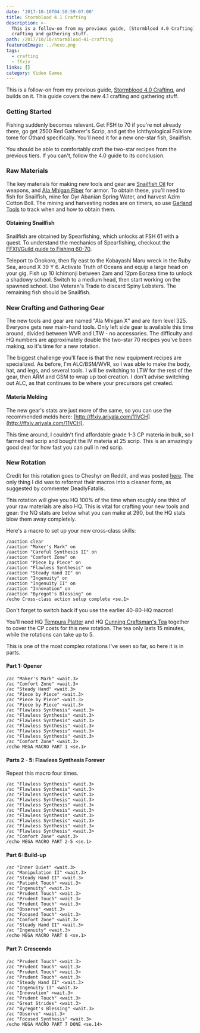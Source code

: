 ```yaml
---
date: '2017-10-10T04:50:59-07:00'
title: Stormblood 4.1 Crafting
description: >-
  This is a follow-on from my previous guide, [Stormblood 4.0 Crafting](/2017/09/04/stormblood-4-0-crafting/), and builds on it. This guide covers the new 4.1
  crafting and gathering stuff. 
path: /2017/10/10/stormblood-41-crafting
featuredImage: ../hexo.png
tags:
  - crafting
  - ffxiv
links: []
category: Video Games
---
```


This is a follow-on from my previous guide,
[Stormblood 4.0 Crafting](/2017/09/04/stormblood-4-0-crafting/),
and builds on it.
This guide covers the new 4.1 crafting and gathering stuff.

<!-- more -->

### Getting Started

Fishing suddenly becomes relevant.
Get FSH to 70 if you're not already there,
go get 2500 Red Gatherer's Scrip,
and get the Ichthyological Folklore tome for Othard specifically.
You'll need it for a new one-star fish, Snailfish.

You should be able to comfortably craft the two-star recipes from the previous tiers.
If you can't, follow the 4.0 guide to its conclusion.

### Raw Materials

The key materials for making new tools and gear are
[Snailfish Oil](https://na.finalfantasyxiv.com/lodestone/playguide/db/item/0891238ff3f) for weapons, and
[Ala Mhigan Fiber](https://na.finalfantasyxiv.com/lodestone/playguide/db/item/55880fe8a2f/) for armor.
To obtain these, you'll need to fish for Snailfish,
mine for Gyr Abanian Spring Water,
and harvest Azim Cotton Boll.
The mining and harvesting nodes are on timers,
so use [Garland Tools](https://www.garlandtools.org/bell/) to track when and how to obtain them.

#### Obtaining Snailfish

Snailfish are obtained by Spearfishing, which unlocks at FSH 61 with a quest.
To understand the mechanics of Spearfishing,
checkout the [FFXIVGuild guide to Fishing 60-70](https://www.ffxivguild.com/ff14-fishing-fisher-leveling-guide-a-realm-reborn/6/).

Teleport to Onokoro, then fly east to the Kobayashi Maru wreck in the Ruby Sea, around X 39 Y 6.
Activate Truth of Oceans and equip a large head on your gig.
Fish up 10 Ichimonji between 2am and 12pm Eorzea time to unlock a shadowy school.
Switch to a medium head, then start working on the spawned school.
Use Veteran's Trade to discard Spiny Lobsters.
The remaining fish should be Snailfish.

### New Crafting and Gathering Gear

The new tools and gear are named "Ala Mhigan X" and are item level 325.
Everyone gets new main-hand tools.
Only left side gear is available this time around, divided between WVR and LTW - no accessories.
The difficulty and HQ numbers are approximately double the two-star 70 recipes you've been making,
so it's time for a new rotation.

The biggest challenge you'll face is that the new equipment recipes are specialized.
As before, I'm ALC/BSM/WVR, so I was able to make the body, hat, and legs, and several tools.
I will be switching to LTW for the rest of the gear,
then ARM and GSM to wrap up tool creation.
I don't advise switching out ALC, as that continues to be where your precursors get created.

#### Materia Melding

The new gear's stats are just more of the same,
so you can use the recommended melds here: [http://ffxiv.ariyala.com/11VCH](http://ffxiv.ariyala.com/11VCH).

This time around, I couldn't find affordable grade 1-3 CP materia
in bulk, so I farmed red scrip and bought the IV materia at 25 scrip.
This is an amazingly good deal for how fast you can pull in red scrip.

### New Rotation

Credit for this rotation goes to Cheshyr on Reddit,
and was posted [here](https://www.reddit.com/r/ffxiv/comments/75sla8/crafting_rotation_for_41_2_star_updated/).
The only thing I did was to reformat their macros
into a cleaner form, as suggested by commenter DeadlyFatalis.

This rotation will give you HQ 100% of the time
when roughly one third of your raw materials are also HQ.
This is vital for crafting your new tools and gear:
the NQ stats are below what you can make at 290,
but the HQ stats blow them away completely.

Here's a macro to set up your new cross-class skills:

```
/aaction clear
/aaction "Maker's Mark" on
/aaction "Careful Synthesis II" on
/aaction "Comfort Zone" on
/aaction "Piece by Piece" on
/aaction "Flawless Synthesis" on
/aaction "Steady Hand II" on
/aaction "Ingenuity" on
/aaction "Ingenuity II" on
/aaction "Innovation" on
/aaction "Byregot's Blessing" on
/echo Cross-class action setup complete <se.1>
```

Don't forget to switch back if you use the earlier 40-80-HQ macros!

You'll need HQ [Tempura Platter](http://xivdb.com/item/19826/tempura+platter)
and HQ [Cunning Craftsman's Tea](http://xivdb.com/item/19884/cunning+craftsman's+tea)
together to cover the CP costs for this new rotation.
The tea only lasts 15 minutes, while the rotations can take up to 5.

This is one of the most complex rotations I've seen so far, so here it is in parts.

#### Part 1: Opener

```
/ac "Maker's Mark" <wait.3>
/ac "Comfort Zone" <wait.3>
/ac "Steady Hand" <wait.3>
/ac "Piece by Piece" <wait.3>
/ac "Piece by Piece" <wait.3>
/ac "Piece by Piece" <wait.3>
/ac "Flawless Synthesis" <wait.3>
/ac "Flawless Synthesis" <wait.3>
/ac "Flawless Synthesis" <wait.3>
/ac "Flawless Synthesis" <wait.3>
/ac "Flawless Synthesis" <wait.3>
/ac "Flawless Synthesis" <wait.3>
/ac "Comfort Zone" <wait.3>
/echo MEGA MACRO PART 1 <se.1>
```

#### Parts 2 - 5: Flawless Synthesis Forever

Repeat this macro four times.

```
/ac "Flawless Synthesis" <wait.3>
/ac "Flawless Synthesis" <wait.3>
/ac "Flawless Synthesis" <wait.3>
/ac "Flawless Synthesis" <wait.3>
/ac "Flawless Synthesis" <wait.3>
/ac "Flawless Synthesis" <wait.3>
/ac "Flawless Synthesis" <wait.3>
/ac "Flawless Synthesis" <wait.3>
/ac "Flawless Synthesis" <wait.3>
/ac "Flawless Synthesis" <wait.3>
/ac "Comfort Zone" <wait.3>
/echo MEGA MACRO PART 2-5 <se.1>
```

#### Part 6: Build-up

```
/ac "Inner Quiet" <wait.3>
/ac "Manipulation II" <wait.3>
/ac "Steady Hand II" <wait.3>
/ac "Patient Touch" <wait.3>
/ac "Ingenuity" <wait.3>
/ac "Prudent Touch" <wait.3>
/ac "Prudent Touch" <wait.3>
/ac "Prudent Touch" <wait.3>
/ac "Observe" <wait.3>
/ac "Focused Touch" <wait.3>
/ac "Comfort Zone" <wait.3>
/ac "Steady Hand II" <wait.3>
/ac "Ingenuity" <wait.3>
/echo MEGA MACRO PART 6 <se.1>
```

#### Part 7: Crescendo

```
/ac "Prudent Touch" <wait.3>
/ac "Prudent Touch" <wait.3>
/ac "Prudent Touch" <wait.3>
/ac "Prudent Touch" <wait.3>
/ac "Steady Hand II" <wait.3>
/ac "Ingenuity II" <wait.3>
/ac "Innovation" <wait.3>
/ac "Prudent Touch" <wait.3>
/ac "Great Strides" <wait.3>
/ac "Byregot's Blessing" <wait.3>
/ac "Observe" <wait.3>
/ac "Focused Synthesis" <wait.3>
/echo MEGA MACRO PART 7 DONE <se.14>
```